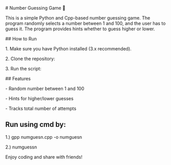 \# Number Guessing Game 🎲



This is a simple Python and Cpp-based number guessing game. The program randomly selects a number between 1 and 100, and the user has to guess it. The program provides hints whether to guess higher or lower.



\## How to Run



1\. Make sure you have Python installed (3.x recommended).

2\. Clone the repository:

3\. Run the script:



\## Features



\- Random number between 1 and 100

\- Hints for higher/lower guesses

\- Tracks total number of attempts



## Run using cmd by:

1.) gpp numguesn.cpp -o numguesn

2.) numguessn

Enjoy coding and share with friends!


